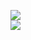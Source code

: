 [![](https://img.shields.io/badge/Made%20With-Github%20Spray-lightgrey.svg?style=for-the-badge&logo=github)](https://github.com/Annihil/github-spray#6263)  
[![](https://i.imgur.com/2DrTn0Z.gif)](https://github.com/Annihil/github-spray)